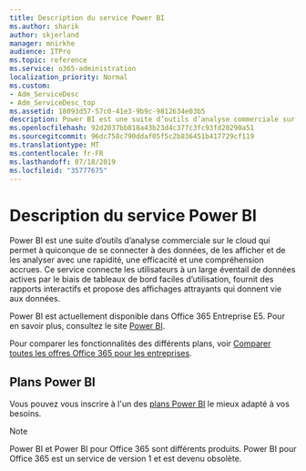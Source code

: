 ```yaml
---
title: Description du service Power BI
ms.author: sharik
author: skjerland
manager: mnirkhe
audience: ITPro
ms.topic: reference
ms.service: o365-administration
localization_priority: Normal
ms.custom:
- Adm_ServiceDesc
- Adm_ServiceDesc_top
ms.assetid: 18093d57-57c0-41e3-9b9c-9812634e03b5
description: Power BI est une suite d’outils d’analyse commerciale sur le cloud qui permet à quiconque de se connecter à des données, de les afficher et de les analyser avec une rapidité, une efficacité et une compréhension accrues. Ce service connecte les utilisateurs à un large éventail de données actives par le biais de tableaux de bord faciles d’utilisation, fournit des rapports interactifs et propose des affichages attrayants qui donnent vie aux données.
ms.openlocfilehash: 92d2037bb818a43b23d4c377c3fc93fd20290a51
ms.sourcegitcommit: 96dc758c790ddaf05f5c2b836451b417729cf119
ms.translationtype: MT
ms.contentlocale: fr-FR
ms.lasthandoff: 07/18/2019
ms.locfileid: "35777675"
---
```

# <a name="power-bi-service-description"></a>Description du service Power BI

Power BI est une suite d’outils d’analyse commerciale sur le cloud qui permet à quiconque de se connecter à des données, de les afficher et de les analyser avec une rapidité, une efficacité et une compréhension accrues. Ce service connecte les utilisateurs à un large éventail de données actives par le biais de tableaux de bord faciles d’utilisation, fournit des rapports interactifs et propose des affichages attrayants qui donnent vie aux données.
  
Power BI est actuellement disponible dans Office 365 Entreprise E5. Pour en savoir plus, consultez le site [Power BI](https://powerbi.microsoft.com/).
  
Pour comparer les fonctionnalités des différents plans, voir [Comparer toutes les offres Office 365 pour les entreprises](http://go.microsoft.com/fwlink/?LinkID=799177&amp;clcid=0x409).
  
## <a name="power-bi-plans"></a>Plans Power BI
<a name="BKMK_PowerBIPlans"> </a>

Vous pouvez vous inscrire à l'un des [plans Power BI](https://go.microsoft.com/fwlink/?LinkID=786854) le mieux adapté à vos besoins. 
  
> [!NOTE]
> Power BI et Power BI pour Office 365 sont différents produits. Power BI pour Office 365 est un service de version 1 et est devenu obsolète. 
  

